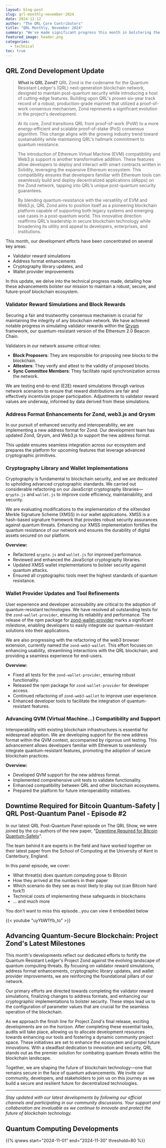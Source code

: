 ```yaml
---
layout: blog-post
slug: qrl-monthly-november-2024
date: 2024-12-12
author: "The QRL Core Contributors"
title: "QRL Monthly, November 2024"
summary: "We've made significant progress this month in bolstering the security and usability of QRL Zond. Key advancements include validator reward simulations, a new address format, cryptography library updates, and improvements to wallet provider tools for easier developer integration"
featured_image: header.png
categories:
  - technical
toc: true
---
```


## QRL Zond Development Update

> **What is QRL Zond?** 
> QRL Zond is the codename for the Quantum Resistant Ledger's (QRL) next-generation blockchain network, designed to maintain post-quantum security while introducing a host of cutting-edge features. Building upon QRL's proven six-year track record of a robust, production-grade mainnet that utilized a proof-of-work consensus mechanism, Zond represents a significant evolution in the project's development.
> 
> At its core, Zond transitions QRL from proof-of-work (PoW) to a more energy-efficient and scalable proof-of-stake (PoS) consensus algorithm. This change aligns with the growing industry trend toward sustainability while maintaining QRL's hallmark commitment to quantum resistance.
>
> The introduction of Ethereum Virtual Machine (EVM) compatibility and Web3.js support is another transformative addition. These features allow developers to deploy and interact with smart contracts written in Solidity, leveraging the expansive Ethereum ecosystem. This compatibility ensures that developers familiar with Ethereum tools can seamlessly build and deploy decentralized applications (dApps) on the Zond network, tapping into QRL’s unique post-quantum security guarantees.
>
> By blending quantum-resistance with the versatility of EVM and Web3.js, QRL Zond aims to position itself as a pioneering blockchain platform capable of supporting both legacy systems and emerging use cases in a post-quantum world. This innovative direction reaffirms QRL's leadership in secure blockchain technology while broadening its utility and appeal to developers, enterprises, and institutions.

This month, our development efforts have been concentrated on several key areas: 

- Validator reward simulations
- Address format enhancements
- Cryptography library updates, and 
- Wallet provider improvements 
 
In this update, we delve into the technical progress made, detailing how these advancements bolster our mission to maintain a robust, secure, and future-proof blockchain ecosystem.

### Validator Reward Simulations and Block Rewards

Securing a fair and trustworthy consensus mechanism is crucial for maintaining the integrity of any blockchain network. We have achieved notable progress in simulating validator rewards within the [Qrysm](https://github.com/theQRL/qrysm) framework, our quantum-resistant version of the Ethereum 2.0 Beacon Chain.

Validators in our network assume critical roles:

- **Block Proposers**: They are responsible for proposing new blocks to the blockchain.
- **Attesters**: They verify and attest to the validity of proposed blocks.
- **Sync Committee Members**: They facilitate rapid synchronization across the network.

We are testing end-to-end (E2E) reward simulations through various network scenarios to ensure that reward distributions are fair and effectively incentivize proper participation. Adjustments to validator reward values are underway, informed by data derived from these simulations.

### Address Format Enhancements for Zond, web3.js and Qrysm

In our pursuit of enhanced security and interoperability, we are implementing a new address format for Zond. Our development team has updated Zond, Qrysm, and Web3.js to support the new address format. 

This update ensures seamless integration across our ecosystem and prepares the platform for upcoming features that leverage advanced cryptographic primitives.

### Cryptography Library and Wallet Implementations

Cryptography is fundamental to blockchain security, and we are dedicated to upholding advanced cryptographic standards. We carried out considerable refactoring on our JavaScript cryptography libraries—`qrypto.js` and `wallet.js` to improve code efficiency, maintainability, and security.

We are evaluating modifications to the implementation of the eXtended Merkle Signature Scheme (XMSS) in our wallet applications. XMSS is a hash-based signature framework that provides robust security assurances against quantum threats. Enhancing our XMSS implementation fortifies the quantum resistance of our network and ensures the durability of digital assets secured on our platform.

**Overview:**

- Refactored `qrypto.js` and `wallet.js` for improved performance.
- Reviewed and enhanced the JavaScript cryptography libraries.
- Updated XMSS wallet implementations to bolster security against quantum attacks.
- Ensured all cryptographic tools meet the highest standards of quantum resistance.

### Wallet Provider Updates and Tool Refinements

User experience and developer accessibility are critical to the adoption of quantum-resistant technologies. We have resolved all outstanding tests for the `zond-wallet-provider`, ensuring its reliability and performance. The release of the npm package for [zond-wallet-provider](https://www.npmjs.com/package/@theqrl/zond-wallet-provider) marks a significant milestone, enabling developers to easily integrate our quantum-resistant solutions into their applications.

We are also progressing with the refactoring of the web3 browser extension, currently named the `zond-web3-wallet`. This effort focuses on enhancing usability, streamlining interactions with the QRL blockchain, and providing a seamless experience for end-users.

**Overview:**

- Fixed all tests for the `zond-wallet-provider`, ensuring robust functionality.
- Released the npm package for `zond-wallet-provider` for developer access.
- Continued refactoring of `zond-web3-wallet` to improve user experience.
- Enhanced developer tools to facilitate the integration of quantum-resistant features.

### Advancing QVM (Virtual Machine...) Compatibility and Support

Interoperability with existing blockchain infrastructures is essential for widespread adoption. We are developing support for the new address format within the QVM context, accompanied by rigorous unit testing. This advancement allows developers familiar with Ethereum to seamlessly integrate quantum-resistant features, promoting the adoption of secure blockchain practices.

**Overview:**

- Developed QVM support for the new address format.
- Implemented comprehensive unit tests to validate functionality.
- Enhanced compatibility between QRL and other blockchain ecosystems.
- Prepared the platform for future interoperability initiatives.

##  Downtime Required for Bitcoin Quantum-Safety | QRL Post-Quantum Panel - Episode #2 

In our latest QRL Post-Quantum Panel episode on The QRL Show, we were joined by the co-authors of the new paper, "[Downtime Required for Bitcoin Quantum-Safety](https://arxiv.org/abs/2410.16965)".

The team behind it are experts in the field and have worked together on their latest paper from the School of Computing at the University of Kent in Canterbury, England.

In this panel episode, we cover:

- What threat(s) does quantum computing pose to Bitcoin
- How they arrived at the numbers in their paper
- Which scenario do they see as most likely to play out (can Bitcoin hard fork?)
- Technical costs of implementing these safeguards in blockchains
- ... and much more

You don’t want to miss this episode...you can view it embedded below

{{< youtube "uyYbW1Yb_to" >}}

## Advancing Quantum-Secure Blockchain: Project Zond's Latest Milestones

This month's developments reflect our dedicated efforts to fortify the Quantum Resistant Ledger's Project Zond against the evolving landscape of quantum computing threats. By focusing on validator reward simulations, address format enhancements, cryptographic library updates, and wallet provider improvements, we are reinforcing the foundational pillars of our network.

Our primary efforts are directed towards completing the validator reward simulations, finalizing changes to address formats, and enhancing our cryptographic implementations to bolster security. These steps lead us to the configuration of parameter values that are crucial for the seamless operation of the blockchain.

As we approach the finish line for Project Zond's final release, exciting developments are on the horizon. After completing these essential tasks, audits will take place, allowing us to allocate development resources towards enhancing our tools and fostering a dynamic community project space. These initiatives are set to enhance the ecosystem and propel future innovations. With a steadfast dedication to innovation and security, QRL stands out as the premier solution for combating quantum threats within the blockchain landscape. 

Together, we are shaping the future of blockchain technology—one that remains secure in the face of quantum advancements. We invite our community, developers, and stakeholders to join us on this journey as we build a secure and resilient future for decentralized technologies.

---

*Stay updated with our latest developments by following our official channels and participating in our community discussions. Your support and collaboration are invaluable as we continue to innovate and protect the future of blockchain technology.*

## Quantum Computing Developments

{{% qnews start="2024-11-01" end="2024-11-30" threshold=80 %}}
